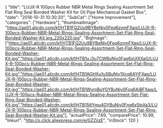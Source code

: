 {
	"title": "LUJX-R 100pcs Rubber NBR Metal Rings Sealing Assortment Set Flat Ring Seal Bonded Washer Kit for Oil Pipe Mechanical Gasket Box",
	"date": "2018-10-31 10:30:20",
	"SubCat": ["Home Improvement"],
	"categories": ["Hardware"],
	"thumbnailImage": "https://ae01.alicdn.com/kf/HTB1FQ2Uu9BYBeNjy0Feq6znmFXaq/LUJX-R-100pcs-Rubber-NBR-Metal-Rings-Sealing-Assortment-Set-Flat-Ring-Seal-Bonded-Washer-Kit.jpg_220x220.jpg",
	"BigImage": ["https://ae01.alicdn.com/kf/HTB1FQ2Uu9BYBeNjy0Feq6znmFXaq/LUJX-R-100pcs-Rubber-NBR-Metal-Rings-Sealing-Assortment-Set-Flat-Ring-Seal-Bonded-Washer-Kit.jpg","https://ae01.alicdn.com/kf/HTB1u.i3u7CWBuNjy0Faq6xUlXXaG/LUJX-R-100pcs-Rubber-NBR-Metal-Rings-Sealing-Assortment-Set-Flat-Ring-Seal-Bonded-Washer-Kit.jpg","https://ae01.alicdn.com/kf/HTB1AGHXu1uSBuNjy1Xcq6AYjFXap/LUJX-R-100pcs-Rubber-NBR-Metal-Rings-Sealing-Assortment-Set-Flat-Ring-Seal-Bonded-Washer-Kit.jpg","https://ae01.alicdn.com/kf/HTB1WvmBuYGYBuNjy0Foq6AiBFXaw/LUJX-R-100pcs-Rubber-NBR-Metal-Rings-Sealing-Assortment-Set-Flat-Ring-Seal-Bonded-Washer-Kit.jpg","https://ae01.alicdn.com/kf/HTB156Ymu4GYBuNjy0Fnq6x5lpXa3/LUJX-R-100pcs-Rubber-NBR-Metal-Rings-Sealing-Assortment-Set-Flat-Ring-Seal-Bonded-Washer-Kit.jpg"],
	"actualPrice": 7.69,
	"comparePrice": 10.99,
	"linkurl": "http://s.click.aliexpress.com/e/GZZjizE",
	"inStock": 120
}
